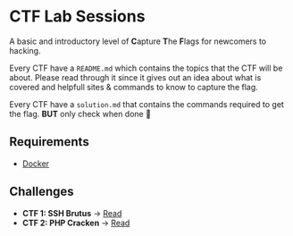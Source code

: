 # CTF Lab Sessions

A basic and introductory level of **C**apture **T**he **F**lags for newcomers to hacking.

Every CTF have a `README.md` which contains the topics that the CTF will be about.
Please read through it since it gives out an idea about what is covered and helpfull sites & commands to know to capture the flag.

Every CTF have a `solution.md` that contains the commands required to get the flag.
**BUT** only check when done :pray:

## Requirements
- [Docker](https://www.docker.com/)

## Challenges
- **CTF 1: SSH Brutus** -> [Read](./ctf1/README.md)
- **CTF 2: PHP Cracken** -> [Read](./ctf2/README.md)
